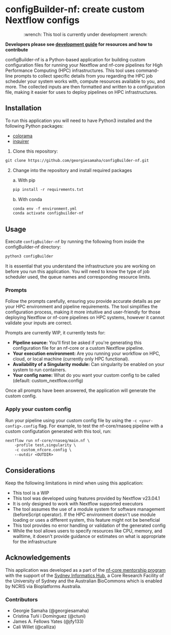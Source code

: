 # configBuilder-nf: create custom Nextflow configs

<p align="center">
:wrench: This tool is currently under development :wrench:
</p>

**Developers please see [development guide](DEVELOPMENT.md) for resources and how to contribute**

configBuilder-nf is a Python-based application for building custom configuration files for running your Nextflow and nf-core pipelines for High Performance Computing (HPC) infrastructures. This tool uses command-line prompts to collect specific details from you regarding the HPC job scheduler your system works with, compute resources available to you, and more. The collected inputs are then formatted and written to a configuration file, making it easier for uses to deploy pipelines on HPC infrastructures.

## Installation 

To run this application you will need to have Python3 installed and the following Python packages: 

* [colorama](https://pypi.org/project/colorama/)
* [inquirer](https://pypi.org/project/inquirer/)

1. Clone this repository:
```default
git clone https://github.com/georgiesamaha/configBuilder-nf.git
```

2. Change into the repository and install required packages

   a. With pip

   ```default
   pip install -r requirements.txt 
   ```

   b. With conda

   ```default
   conda env -f environment.yml
   conda activate configbuilder-nf
   ```
   
## Usage 

Execute `configBuilder-nf` by running the following from inside the configBuilder-nf directory: 

```default
python3 configBuilder
```

It is essential that you understand the infrastructure you are working on before you run this application. You will need to know the type of job scheduler used, the queue names and corresponding resource limits.  

### Prompts 

Follow the prompts carefully, ensuring you provide accurate details as per your HPC environment and pipeline requirements. The tool simplifies the configuration process, making it more intuitive and user-friendly for those deploying Nextflow or nf-core pipelines on HPC systems, however it cannot validate your inputs are correct. 

Prompts are currently WIP, it currently tests for: 

* **Pipeline source:** You'll first be asked if you're generating this configuration file for an nf-core or a custom Nextflow pipeline. 
* **Your execution environment:** Are you running your workflow on HPC, cloud, or local machine (currently only HPC functional). 
* **Availability of a Singularity module:** Can singularity be enabled on your system to run containers. 
* **Your config name:** What do you want your custom config to be called (default: custom_nextflow.config)

Once all prompts have been answered, the application will generate the custom config. 

### Apply your custom config

Run your pipeline using your custom config file by using the `-c <your-config>.config` flag. For example, to test the nf-core/rnaseq pipeline with a custom configutation generated with this tool, run: 

```default
nextflow run nf-core/rnaseq/main.nf \
    -profile test,singularity \
    -c custom_nfcore.config \
    --outdir <OUTDIR>
```

## Considerations

Keep the following limitations in mind when using this application: 

* This tool is a WIP 
* This tool was developed using features provided by Nextflow v23.04.1
* It is only designed to work with Nextflow supported executors 
* The tool assumes the use of a module system for software management (beforeScript operator). If the HPC environment doesn't use module loading or uses a different system, this feature might not be beneficial
* This tool provides no error handling or validation of the generated config 
* While the tool allows users to specify resources like CPU, memory, and walltime, it doesn't provide guidance or estimates on what is appropriate for the infrastructure

## Acknowledgements 

This application was developed as a part of the [nf-core mentorship program](https://nf-co.re/mentorships) with the support of the [Sydney Informatics Hub](https://github.com/Sydney-Informatics-Hub), a Core Research Facility of the University of Sydney and the Australian BioCommons which is enabled by NCRIS via Bioplatforms Australia. 

### Contributors

* Georgie Samaha (@georgiesamaha)
* Cristina Tuñí i Domínguez (@ctuni)
* James A. Fellows Yates (@jfy133)
* Cali Willet (@calliza)

